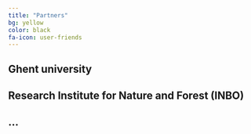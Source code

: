 ```yaml
---
title: "Partners"
bg: yellow
color: black
fa-icon: user-friends
---
```


## Ghent university

## Research Institute for Nature and Forest (INBO)

## ... 
